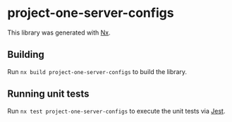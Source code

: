 # project-one-server-configs

This library was generated with [Nx](https://nx.dev).

## Building

Run `nx build project-one-server-configs` to build the library.

## Running unit tests

Run `nx test project-one-server-configs` to execute the unit tests via [Jest](https://jestjs.io).

